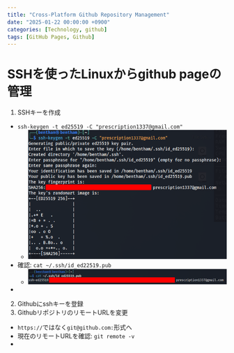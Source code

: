 ```yaml
---
title: "Cross-Platform Github Repository Management"
date: "2025-01-22 00:00:00 +0900"
categories: [Technology, github]
tags: [GitHub Pages, Github]
---
```


# SSHを使ったLinuxからgithub pageの管理
1. SSHキーを作成
- `ssh-keygen -t ed25519 -C "prescription1337@gmail.com"`
  - ![alt text](../assets/images/2025-01-22_14-16.png)
- 確認: `cat ~/.ssh/id_ed22519.pub`
  - ![alt text](../assets/images/2025-01-22_14-17.png)
- 
2. Githubにsshキーを登録
3. GithubリポジトリのリモートURLを変更
- `https://`ではなく`git@github.com:`形式へ
- 現在のリモートURLを確認: `git remote -v`
- 
